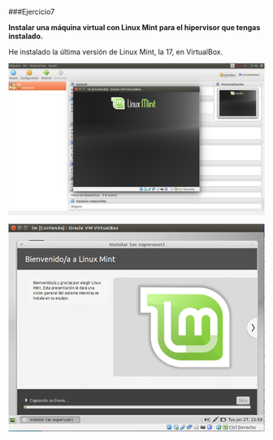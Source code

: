 ###Ejercicio7

**Instalar una máquina virtual con Linux Mint para el hipervisor que tengas instalado.**

He instalado la última versión de Linux Mint, la 17, en VirtualBox.

![](./img/7.1)

![](./img/7.2)
